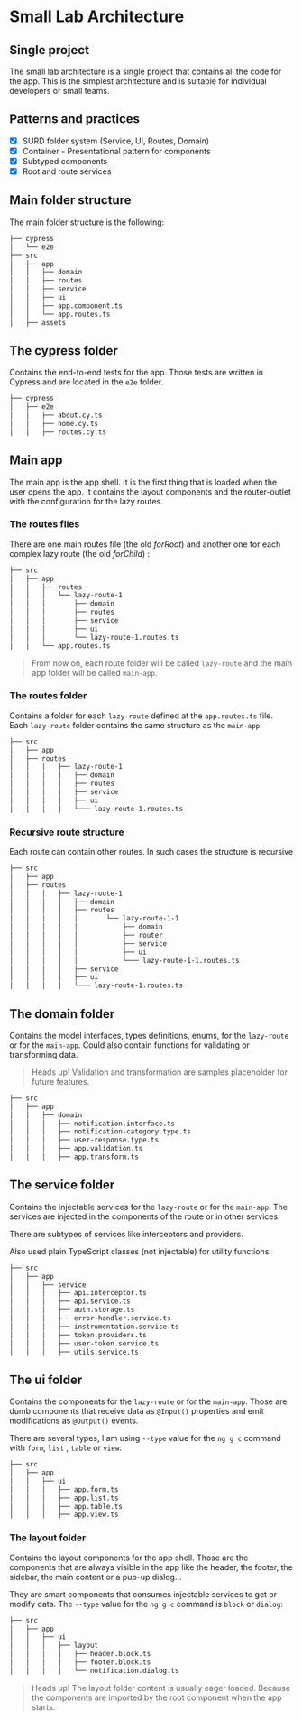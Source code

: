 # Small Lab Architecture

## Single project

The small lab architecture is a single project that contains all the code for the app. This is the simplest architecture and is suitable for individual developers or small teams.

## Patterns and practices

- [x] SURD folder system (Service, UI, Routes, Domain)
- [x] Container - Presentational pattern for components
- [x] Subtyped components
- [x] Root and route services

## Main folder structure

The main folder structure is the following:

```bash
├── cypress
│   └── e2e
├── src
│   ├── app
│   │   ├── domain
│   │   ├── routes
│   │   ├── service
│   │   ├── ui
│   │   ├── app.component.ts
│   │   └── app.routes.ts
│   ├── assets
```

## The cypress folder

Contains the end-to-end tests for the app. Those tests are written in Cypress and are located in the `e2e` folder.

```bash
├── cypress
│   ├── e2e
│   │   ├── about.cy.ts
│   │   ├── home.cy.ts
│   │   ├── routes.cy.ts
```

## Main app

The main app is the app shell. It is the first thing that is loaded when the user opens the app. It contains the layout components and the router-outlet with the configuration for the lazy routes.

### The routes files

There are one main routes file (the old _forRoot_) and another one for each complex lazy route (the old _forChild_) :

```bash
├── src
│   ├── app
│   │   ├── routes
│   │   │   └── lazy-route-1
│   │   │       ├── domain
│   │   │       ├── routes
│   │   │       ├── service
│   │   │       ├── ui
│   │   │       └── lazy-route-1.routes.ts
│   │   └── app.routes.ts
```

> From now on, each route folder will be called `lazy-route` and the main app folder will be called `main-app`.

### The routes folder

Contains a folder for each `lazy-route` defined at the `app.routes.ts` file. Each `lazy-route` folder contains the same structure as the `main-app`:

```bash
├── src
│   ├── app
│   ├── routes
│   │   │   ├── lazy-route-1
│   │   │   │   ├── domain
│   │   │   │   ├── routes
│   │   │   │   ├── service
│   │   │   │   ├── ui
│   │   │   │   └─── lazy-route-1.routes.ts
```

### Recursive route structure

Each route can contain other routes. In such cases the structure is recursive

```bash
├── src
│   ├── app
│   ├── routes
│   │   │   ├── lazy-route-1
│   │   │   │   ├── domain
│   │   │   │   ├── routes
│   │   │   │   │       └── lazy-route-1-1
│   │   │   │   │           ├── domain
│   │   │   │   │           ├── router
│   │   │   │   │           ├── service
│   │   │   │   │           ├── ui
│   │   │   │   │           └─── lazy-route-1-1.routes.ts
│   │   │   │   ├── service
│   │   │   │   ├── ui
│   │   │   │   └─── lazy-route-1.routes.ts
```

## The domain folder

Contains the model interfaces, types definitions, enums, for the `lazy-route` or for the `main-app`. Could also contain functions for validating or transforming data.

> Heads up! Validation and transformation are samples placeholder for future features.

```bash
├── src
│   ├── app
│   │   ├── domain
│   │   │   ├── notification.interface.ts
│   │   │   ├── notification-category.type.ts
│   │   │   ├── user-response.type.ts
│   │   │   ├── app.validation.ts
│   │   │   ├── app.transform.ts
```

## The service folder

Contains the injectable services for the `lazy-route` or for the `main-app`. The services are injected in the components of the route or in other services.

There are subtypes of services like interceptors and providers.

Also used plain TypeScript classes (not injectable) for utility functions.

```bash
├── src
│   ├── app
│   │   ├── service
│   │   │   ├── api.interceptor.ts
│   │   │   ├── api.service.ts
│   │   │   ├── auth.storage.ts
│   │   │   ├── error-handler.service.ts
│   │   │   ├── instrumentation.service.ts
│   │   │   ├── token.providers.ts
│   │   │   ├── user-token.service.ts
│   │   │   ├── utils.service.ts
```

## The ui folder

Contains the components for the `lazy-route` or for the `main-app`. Those are dumb components that receive data as `@Input()` properties and emit modifications as `@Output()` events.

There are several types, I am using `--type` value for the `ng g c` command with `form`, `list` , `table` or `view`:

```bash
├── src
│   ├── app
│   │   ├── ui
│   │   │   ├── app.form.ts
│   │   │   ├── app.list.ts
│   │   │   ├── app.table.ts
│   │   │   ├── app.view.ts
```

### The layout folder

Contains the layout components for the app shell. Those are the components that are always visible in the app like the header, the footer, the sidebar, the main content or a pup-up dialog...

They are smart components that consumes injectable services to get or modify data. The `--type` value for the `ng g c` command is `block` or `dialog`:

```bash
├── src
│   ├── app
│   │   ├── ui
│   │   │   ├── layout
│   │   │   │   ├── header.block.ts
│   │   │   │   ├── footer.block.ts
│   │   │   │   └── notification.dialog.ts
```

> Heads up! The layout folder content is usually eager loaded. Because the components are imported by the root component when the app starts.
